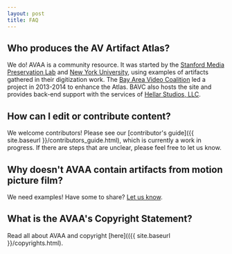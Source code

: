 ```yaml
---
layout: post
title: FAQ
---
```


## Who produces the AV Artifact Atlas?

We do! AVAA is a community resource. It was started by the [Stanford Media Preservation Lab](https://lib.stanford.edu/stanford-media-preservation-lab/) and [New York University](http://dlib.nyu.edu/dlts/), using examples of artifacts gathered in their digitization work. The [Bay Area Video Coalition](http://www.bavc.org) led a project in 2013-2014 to enhance the Atlas. BAVC also hosts the site and provides back-end support with the services of [Hellar Studios, LLC](http://hellarstudios.com).

## How can I edit or contribute content?

We welcome contributors! Please see our [contributor's guide]({{ site.baseurl }}/contributors_guide.html), which is currently a work in progress. If there are steps that are unclear, please feel free to let us know.

## Why doesn't AVAA contain artifacts from motion picture film?

We need examples! Have some to share? [Let us know](mailto:avaa-contact@lists.stanford.edu).

## What is the AVAA's Copyright Statement?

Read all about AVAA and copyright [here](({{ site.baseurl }}/copyrights.html).
